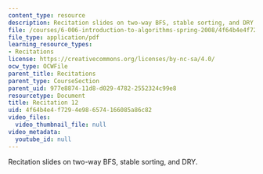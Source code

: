 ```yaml
---
content_type: resource
description: Recitation slides on two-way BFS, stable sorting, and DRY.
file: /courses/6-006-introduction-to-algorithms-spring-2008/4f64b4e4f7294e986574166085a86c82_recitation12.pdf
file_type: application/pdf
learning_resource_types:
- Recitations
license: https://creativecommons.org/licenses/by-nc-sa/4.0/
ocw_type: OCWFile
parent_title: Recitations
parent_type: CourseSection
parent_uid: 977e8874-11d8-d029-4782-2552324c99e8
resourcetype: Document
title: Recitation 12
uid: 4f64b4e4-f729-4e98-6574-166085a86c82
video_files:
  video_thumbnail_file: null
video_metadata:
  youtube_id: null
---
```

Recitation slides on two-way BFS, stable sorting, and DRY.